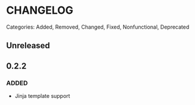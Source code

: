 # CHANGELOG

Categories: Added, Removed, Changed, Fixed, Nonfunctional, Deprecated

## Unreleased

<!--- All unreleased items go here  -->


## 0.2.2
### ADDED
* Jinja template support
